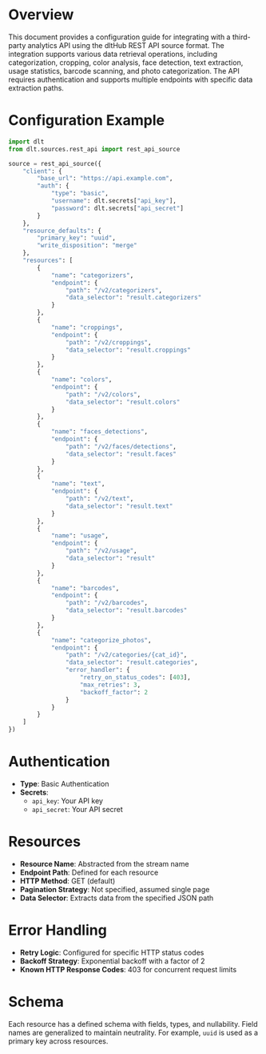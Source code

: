# Overview

This document provides a configuration guide for integrating with a third-party analytics API using the dltHub REST API source format. The integration supports various data retrieval operations, including categorization, cropping, color analysis, face detection, text extraction, usage statistics, barcode scanning, and photo categorization. The API requires authentication and supports multiple endpoints with specific data extraction paths.

# Configuration Example

```python
import dlt
from dlt.sources.rest_api import rest_api_source

source = rest_api_source({
    "client": {
        "base_url": "https://api.example.com",
        "auth": {
            "type": "basic",
            "username": dlt.secrets["api_key"],
            "password": dlt.secrets["api_secret"]
        }
    },
    "resource_defaults": {
        "primary_key": "uuid",
        "write_disposition": "merge"
    },
    "resources": [
        {
            "name": "categorizers",
            "endpoint": {
                "path": "/v2/categorizers",
                "data_selector": "result.categorizers"
            }
        },
        {
            "name": "croppings",
            "endpoint": {
                "path": "/v2/croppings",
                "data_selector": "result.croppings"
            }
        },
        {
            "name": "colors",
            "endpoint": {
                "path": "/v2/colors",
                "data_selector": "result.colors"
            }
        },
        {
            "name": "faces_detections",
            "endpoint": {
                "path": "/v2/faces/detections",
                "data_selector": "result.faces"
            }
        },
        {
            "name": "text",
            "endpoint": {
                "path": "/v2/text",
                "data_selector": "result.text"
            }
        },
        {
            "name": "usage",
            "endpoint": {
                "path": "/v2/usage",
                "data_selector": "result"
            }
        },
        {
            "name": "barcodes",
            "endpoint": {
                "path": "/v2/barcodes",
                "data_selector": "result.barcodes"
            }
        },
        {
            "name": "categorize_photos",
            "endpoint": {
                "path": "/v2/categories/{cat_id}",
                "data_selector": "result.categories",
                "error_handler": {
                    "retry_on_status_codes": [403],
                    "max_retries": 3,
                    "backoff_factor": 2
                }
            }
        }
    ]
})
```

# Authentication

- **Type**: Basic Authentication
- **Secrets**: 
  - `api_key`: Your API key
  - `api_secret`: Your API secret

# Resources

- **Resource Name**: Abstracted from the stream name
- **Endpoint Path**: Defined for each resource
- **HTTP Method**: GET (default)
- **Pagination Strategy**: Not specified, assumed single page
- **Data Selector**: Extracts data from the specified JSON path

# Error Handling

- **Retry Logic**: Configured for specific HTTP status codes
- **Backoff Strategy**: Exponential backoff with a factor of 2
- **Known HTTP Response Codes**: 403 for concurrent request limits

# Schema

Each resource has a defined schema with fields, types, and nullability. Field names are generalized to maintain neutrality. For example, `uuid` is used as a primary key across resources.